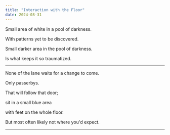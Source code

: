 ```yaml
---
title: "Interaction with the Floor"
date: 2024-08-31
---
```


Small area of white in a pool of darkness.

With patterns yet to be discovered.

Small darker area in the pool of darkness.

Is what keeps it so traumatized.

---

None of the lane waits for a change to come.

Only passerbys.

That will follow that door;

sit in a small blue area

with feet on the whole floor.

But most often likely not where you'd expect.

---
